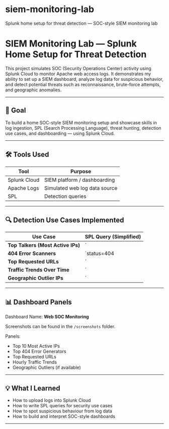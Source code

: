 # siem-monitoring-lab
Splunk home setup for threat detection — SOC-style SIEM monitoring lab
# SIEM Monitoring Lab — Splunk Home Setup for Threat Detection

This project simulates SOC (Security Operations Center) activity using Splunk Cloud to monitor Apache web access logs. It demonstrates my ability to set up a SIEM dashboard, analyze log data for suspicious behavior, and detect potential threats such as reconnaissance, brute-force attempts, and geographic anomalies.

---

## 🎯 Goal

To build a home SOC-style SIEM monitoring setup and showcase skills in log ingestion, SPL (Search Processing Language), threat hunting, detection use cases, and dashboarding — using Splunk Cloud.

---

## 🛠️ Tools Used

| Tool         | Purpose                         |
|--------------|---------------------------------|
| Splunk Cloud | SIEM platform / dashboarding    |
| Apache Logs  | Simulated web log data source   |
| SPL          | Detection queries               |

---

## 🔍 Detection Use Cases Implemented

| Use Case                             | SPL Query (Simplified)                           |
|--------------------------------------|--------------------------------------------------|
| **Top Talkers (Most Active IPs)**    | `| stats count by clientip | sort -count | head 10` |
| **404 Error Scanners**               | `status=404 | stats count by clientip | sort -count | head 10` |
| **Top Requested URLs**               | `| stats count by uri_path | sort -count | head 10` |
| **Traffic Trends Over Time**         | `| timechart count span=1h`                      |
| **Geographic Outlier IPs**           | `| iplocation clientip … | stats count by Country` |

---

## 📊 Dashboard Panels

Dashboard Name: **Web SOC Monitoring**

Screenshots can be found in the `/screenshots` folder.

Panels:
- Top 10 Most Active IPs  
- Top 404 Error Generators  
- Top Requested URLs  
- Hourly Traffic Trends  
- Geographic Outliers (if available)

---

## 💡 What I Learned

- How to upload logs into Splunk Cloud  
- How to write SPL queries for security use cases  
- How to spot suspicious behaviour from log data  
- How to build and interpret SOC-style dashboards  

---



